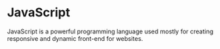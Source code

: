 # JavaScript

JavaScript is a powerful programming language used mostly for creating responsive and dynamic front-end for websites.